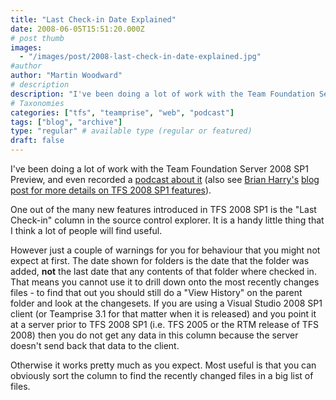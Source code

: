 ```yaml
---
title: "Last Check-in Date Explained"
date: 2008-06-05T15:51:20.000Z
# post thumb
images:
  - "/images/post/2008-last-check-in-date-explained.jpg"
#author
author: "Martin Woodward"
# description
description: "I've been doing a lot of work with the Team Foundation Server 2008 SP1 Preview, and even recorded a podcast about it (also see Brian Harry's."
# Taxonomies
categories: ["tfs", "teamprise", "web", "podcast"]
tags: ["blog", "archive"]
type: "regular" # available type (regular or featured)
draft: false
---
```

I've been doing a lot of work with the Team Foundation Server 2008 SP1 Preview, and even recorded a [podcast about it](http://www.radiotfs.com/2008/06/03/RadioTFS06TeamFoundationServer2008SP1.aspx) (also see [Brian Harry's](http://blogs.msdn.com/bharry/default.aspx) [blog post for more details on TFS 2008 SP1 features](http://blogs.msdn.com/bharry/archive/2008/04/28/team-foundation-server-2008-sp1.aspx)).  

One out of the many new features introduced in TFS 2008 SP1 is the "Last Check-in" column in the source control explorer. It is a handy little thing that I think a lot of people will find useful.    

However just a couple of warnings for you for behaviour that you might not expect at first.     The date shown for folders is the date that the folder was added, **not** the last date that any contents of that folder where checked in.  That means you cannot use it to drill down onto the most recently changes files - to find that out you should still do a "View History" on the parent folder and look at the changesets.     If you are using a Visual Studio 2008 SP1 client (or Teamprise 3.1 for that matter when it is released) and you point it at a server prior to TFS 2008 SP1 (i.e. TFS 2005 or the RTM release of TFS 2008) then you do not get any data in this column because the server doesn't send back that data to the client.    

Otherwise it works pretty much as you expect.  Most useful is that you can obviously sort the column to find the recently changed files in a big list of files.
